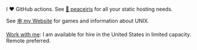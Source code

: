 I ❤️ GitHub actions. See [🌸 peaceiris](https://github.com/peaceiris) for all your static hosting needs.  

See [🕸️ my Website](https://dra.vin/) for games and information about UNIX.
 
[Work with me](https://dra.vin/#/hire): I am available for hire in the United States in limited capacity. Remote preferred.
